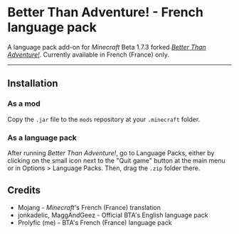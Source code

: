 # Better Than Adventure! - French language pack

A language pack add-on for *Minecraft* Beta 1.7.3 forked *[Better Than Adventure!](https://www.betterthanadventure.net/)*. Currently available in French (France) only.

---

## Installation

### As a mod

Copy the `.jar` file to the `mods` repository at your `.minecraft` folder.

### As a language pack

After running *Better Than Adventure!*, go to Language Packs, either by clicking on the small icon next to the "Quit game" button at the main menu or in Options > Language Packs. Then, drag the `.zip` folder there.

## Credits

- Mojang - *Minecraft*'s French (France) translation
- jonkadelic, MaggAndGeez - Official BTA's English language pack
- Prolyfic (me) - BTA's French (France) language pack
